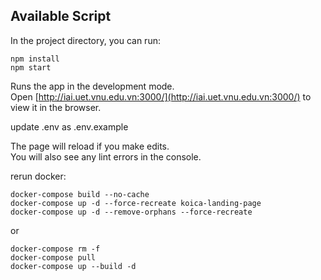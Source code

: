 ## Available Script

In the project directory, you can run:

```
npm install
npm start
```

Runs the app in the development mode.<br />
Open [http://iai.uet.vnu.edu.vn:3000/](http://iai.uet.vnu.edu.vn:3000/) to view it in the browser.

update .env as .env.example

The page will reload if you make edits.<br />
You will also see any lint errors in the console.

rerun docker:

```
docker-compose build --no-cache
docker-compose up -d --force-recreate koica-landing-page
docker-compose up -d --remove-orphans --force-recreate
```

or

```
docker-compose rm -f
docker-compose pull
docker-compose up --build -d
```
